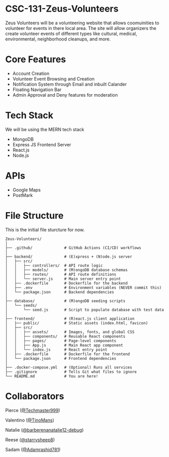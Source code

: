 # CSC-131-Zeus-Volunteers

Zeus Volunteers will be a volunteering website that allows coomuinities to volunteer for events in there local area. The site will allow organizers the create volunteer events of different types like cultural, medical, environmental, neighborhood cleanups, and more.

# Core Features

* Account Creation
* Volunteer Event Browsing and Creation
* Notification System through Email and inbuilt Calander
* Floating Navigation Bar
* Admin Approval and Deny features for moderation

# Tech Stack

We will be using the MERN tech stack

* MongoDB
* Express JS Frontend Server
* React.js
* Node.js

# APIs

* Google Maps
* PostMark

# File Structure

This is the initial file sturcture for now.
```plaintext
Zeus-Volunteers/
│
├── .github/              # GitHub Actions (CI/CD) workflows
│
├── backend/              # (E)xpress + (N)ode.js server
│   ├── src/
│   │   ├── controllers/  # API route logic
│   │   ├── models/       # (M)ongoDB database schemas
│   │   ├── routes/       # API route definitions
│   │   └── server.js     # Main server entry point
│   ├── .dockerfile       # Dockerfile for the backend
│   ├── .env              # Environment variables (NEVER commit this)
│   └── package.json      # Backend dependencies
│
├── database/             # (M)ongoDB seeding scripts
│   └── seeds/
│       └── seed.js       # Script to populate database with test data
│
├── frontend/             # (R)eact.js client application
│   ├── public/           # Static assets (index.html, favicon)
│   ├── src/
│   │   ├── assets/       # Images, fonts, and global CSS
│   │   ├── components/   # Reusable React components
│   │   ├── pages/        # Page-level components
│   │   ├── App.js        # Main React app component
│   │   └── index.js      # React entry point
│   ├── .dockerfile       # Dockerfile for the frontend
│   └── package.json      # Frontend dependencies
│
├── .docker-compose.yml   # (Optional) Runs all services
├── .gitignore            # Tells Git what files to ignore
└── README.md             # You are here!
```

# Collaborators

  Pierce ([@Techmaster999](https://github.com/Techmaster999))
  
  Valentino ([@TinoMans](https://github.com/TinoMans))
  
  Natalie ([@barberenanatalie12-debug](https://github.com/barberenanatalie12-debug))
  
  Reese ([@starrysheep8](https://github.com/starrysheep8))
  
  Sadam ([@Adamrashid781](https://github.com/Adamrashid781))
